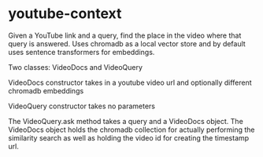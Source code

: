 # youtube-context
Given a YouTube link and a query, find the place in the video where that query is answered.
Uses chromadb as a local vector store and by default uses sentence transformers for embeddings.

Two classes: VideoDocs and VideoQuery

VideoDocs constructor takes in a youtube video url and optionally different chromadb embeddings

VideoQuery constructor takes no parameters

The VideoQuery.ask method takes a query and a VideoDocs object.
The VideoDocs object holds the chromadb collection for actually performing
the similarity search as well as holding the video id for creating the timestamp url.
